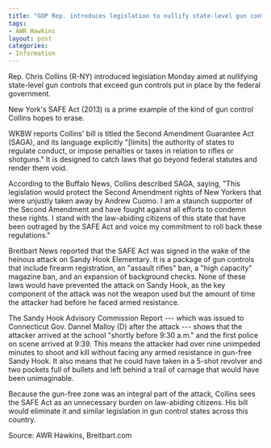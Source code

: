 ```yaml
---
title: "GOP Rep. introduces legislation to nullify state-level gun controls"
tags:
- AWR Hawkins
layout: post
categories:
- Information
---
```


Rep. Chris Collins (R-NY) introduced legislation Monday aimed at nullifying state-level gun controls that exceed gun controls put in place by the federal government.

New York's SAFE Act (2013) is a prime example of the kind of gun control Collins hopes to erase.

WKBW reports Collins' bill is titled the Second Amendment Guarantee Act (SAGA), and its language explicitly "\[limits\] the authority of states to regulate conduct, or impose penalties or taxes in relation to rifles or shotguns." It is designed to catch laws that go beyond federal statutes and render them void.

According to the Buffalo News, Collins described SAGA, saying, "This legislation would protect the Second Amendment rights of New Yorkers that were unjustly taken away by Andrew Cuomo. I am a staunch supporter of the Second Amendment and have fought against all efforts to condemn these rights. I stand with the law-abiding citizens of this state that have been outraged by the SAFE Act and voice my commitment to roll back these regulations."

Breitbart News reported that the SAFE Act was signed in the wake of the heinous attack on Sandy Hook Elementary. It is a package of gun controls that include firearm registration, an "assault rifles" ban, a "high capacity" magazine ban, and an expansion of background checks. None of these laws would have prevented the attack on Sandy Hook, as the key component of the attack was not the weapon used but the amount of time the attacker had before he faced armed resistance.

The Sandy Hook Advisory Commission Report --- which was issued to Connecticut Gov. Dannel Malloy (D) after the attack --- shows that the attacker arrived at the school "shortly before 9:30 a.m." and the first police on scene arrived at 9:39. This means the attacker had over nine unimpeded minutes to shoot and kill without facing any armed resistance in gun-free Sandy Hook. It also means that he could have taken in a 5-shot revolver and two pockets full of bullets and left behind a trail of carnage that would have been unimaginable.

Because the gun-free zone was an integral part of the attack, Collins sees the SAFE Act as an unnecessary burden on law-abiding citizens. His bill would eliminate it and similar legislation in gun control states across this country.

Source: AWR Hawkins, Breitbart.com
